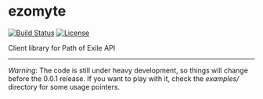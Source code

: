 # ezomyte

[![Build Status](https://travis-ci.org/Xion/ezomyte.svg?branch=master)](https://travis-ci.org/Xion/ezomyte)
[![License](https://img.shields.io/github/license/Xion/ezomyte.svg)]()

Client library for Path of Exile API

----

_Warning_: The code is still under heavy development,
so things will change before the 0.0.1 release.
If you want to play with it, check the _examples/_ directory for some usage pointers.
